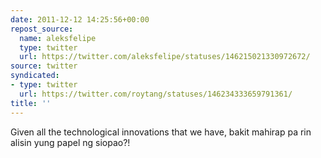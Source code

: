 ```yaml
---
date: 2011-12-12 14:25:56+00:00
repost_source:
  name: aleksfelipe
  type: twitter
  url: https://twitter.com/aleksfelipe/statuses/146215021330972672/
source: twitter
syndicated:
- type: twitter
  url: https://twitter.com/roytang/statuses/146234333659791361/
title: ''
---
```


Given all the technological innovations that we have, bakit mahirap pa rin alisin yung papel ng siopao?!